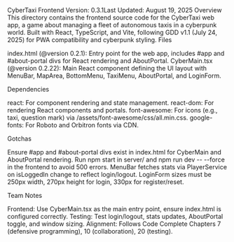 CyberTaxi Frontend
Version: 0.3.1Last Updated: August 19, 2025
Overview
This directory contains the frontend source code for the CyberTaxi web app, a game about managing a fleet of autonomous taxis in a cyberpunk world. Built with React, TypeScript, and Vite, following GDD v1.1 (July 24, 2025) for PWA compatibility and cyberpunk styling.
Files

index.html (@version 0.2.1): Entry point for the web app, includes #app and #about-portal divs for React rendering and AboutPortal.
CyberMain.tsx (@version 0.2.22): Main React component defining the UI layout with MenuBar, MapArea, BottomMenu, TaxiMenu, AboutPortal, and LoginForm.

Dependencies

react: For component rendering and state management.
react-dom: For rendering React components and portals.
font-awesome: For icons (e.g., taxi, question mark) via /assets/font-awesome/css/all.min.css.
google-fonts: For Roboto and Orbitron fonts via CDN.

Gotchas

Ensure #app and #about-portal divs exist in index.html for CyberMain and AboutPortal rendering.
Run npm start in server/ and npm run dev -- --force in the frontend to avoid 500 errors.
MenuBar fetches stats via PlayerService on isLoggedIn change to reflect login/logout.
LoginForm sizes must be 250px width, 270px height for login, 330px for register/reset.

Team Notes

Frontend: Use CyberMain.tsx as the main entry point, ensure index.html is configured correctly.
Testing: Test login/logout, stats updates, AboutPortal toggle, and window sizing.
Alignment: Follows Code Complete Chapters 7 (defensive programming), 10 (collaboration), 20 (testing).
